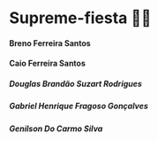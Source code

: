 # Supreme-fiesta 🐱‍👤

#### Breno Ferreira Santos 

#### Caio Ferreira Santos

##### Douglas Brandão Suzart Rodrigues

##### Gabriel Henrique Fragoso Gonçalves

##### Genilson Do Carmo Silva 

